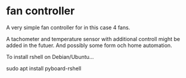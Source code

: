 # fan controller

A very simple fan controller for in this case 4 fans.

A tachometer and temperature sensor with additional controll might be added in the futuer.
And possibly some form och home automation.

To install rshell on Debian/Ubuntu...

sudo apt install pyboard-rshell
